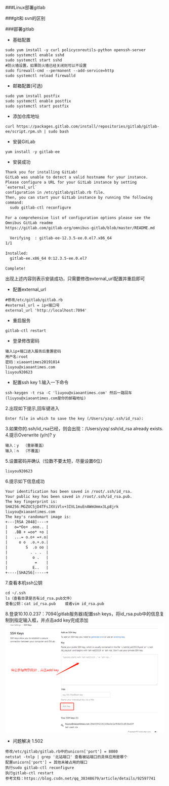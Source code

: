    ###Linux部署gitlab
   
   ###git和 svn的区别
   
   ###部署gitlab
   
- 基础配置      
```text
sudo yum install -y curl policycoreutils-python openssh-server
sudo systemctl enable sshd
sudo systemctl start sshd
#防火墙设置，如果防火墙已经关闭则可以不设置
sudo firewall-cmd --permanent --add-service=http
sudo systemctl reload firewalld
```

- 邮箱配置(可选)
```text
sudo yum install postfix
sudo systemctl enable postfix
sudo systemctl start postfix
```

- 添加仓库地址
```text
curl https://packages.gitlab.com/install/repositories/gitlab/gitlab-ee/script.rpm.sh | sudo bash
```

- 安装GitLab
```text
yum install -y gitlab-ee
```

- 安装成功
```text
Thank you for installing GitLab!
GitLab was unable to detect a valid hostname for your instance.
Please configure a URL for your GitLab instance by setting `external_url`
configuration in /etc/gitlab/gitlab.rb file.
Then, you can start your GitLab instance by running the following command:
  sudo gitlab-ctl reconfigure

For a comprehensive list of configuration options please see the Omnibus GitLab readme
https://gitlab.com/gitlab-org/omnibus-gitlab/blob/master/README.md

  Verifying  : gitlab-ee-12.3.5-ee.0.el7.x86_64                                                                                                                                                                      1/1 

Installed:
  gitlab-ee.x86_64 0:12.3.5-ee.0.el7                                                                                                                                                                                     

Complete!
```
出现上述内容则表示安装成功，只需要修改external_url配置并重启即可

- 配置external_url
```text
#修改/etc/gitlab/gitlab.rb
#external_url = ip+端口号
external_url 'http://localhost:7094'
```

- 重启服务
```text
gitlab-ctl restart
```

- 登录修改密码
```text
输入ip+端口进入服务后重置密码
用户名:root
密码：xiaoantimes20191014
liuyou@xiaoantimes.com
liuyou920623
```

- 配置ssh key
1.输入一下命令
```text
ssh-keygen -t rsa -C 'liuyou@xiaoantimes.com' 然后一路回车(liuyou@xiaoantimes.com是你的邮箱地址)
```
2.出现如下提示,回车键进入
```text
Enter file in which to save the key (/Users/yzq/.ssh/id_rsa):
```
3.如果你的.ssh/id_rsa已经，则会出现：/Users/yzq/.ssh/id_rsa already exists.
4.提示Overwrite (y/n)? y
```text
输入：y  （重新覆盖）
输入：n  （不覆盖）
```
5.设置密码并确认（位数不要太短，尽量设置6位）
```text
liuyou920623
```
6.提示如下信息成功
```text
Your identification has been saved in /root/.ssh/id_rsa.
Your public key has been saved in /root/.ssh/id_rsa.pub.
The key fingerprint is:
SHA256:MGZUC5jD4TFsJXViVlv+3IVL1muEnAWmUmmx3Lp8jrk liuyou@xiaoantimes.com
The key's randomart image is:
+---[RSA 2048]----+
|   o=*Oo+ .ooo.. |
|   .BB + =oo* +o |
|   ...= o.o+ =+.o|
|     o o  .o.+.o.|
|        S  .o oo |
|          . . .  |
|           o .   |
|            =    |
|           E..   |
+----[SHA256]-----+
```
7.查看本机ssh公钥
```text
cd ~/.ssh
ls（查看目录是否有id_rsa.pub文件）
查看公钥：cat id_rsa.pub    或者vim id_rsa.pub
```
8.登录10.10.0.237：7094(gitlab服务器)配置ssh keys，将id_rsa.pub中的信息复制到指定输入框，并点击add key完成添加    
![avatar](imags/gitlab/gitlab-01.png)  
- 问题解决
1.502
```text
修改/etc/gitlab/gitlab.rb中的unicorn['port'] = 8080
netstat -tnlp | grep '北站端口' 查看被站端口的具体应用是哪个
配置unicorn['port'] = 其他未被占用的端口
执行sudo gitlab-ctl reconfigure
执行gitlab-ctl restart
参考文档：https://blog.csdn.net/qq_38348679/article/details/92597741
```
